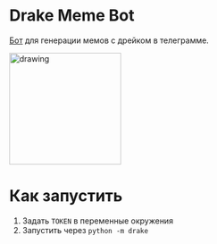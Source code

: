 # Drake Meme Bot
[Бот](https://t.me/drake_meme_bot) для генерации мемов с дрейком в телеграмме.

<img src="./resources/drake-yes-small.png" alt="drawing" width="200"/>

# Как запустить
1. Задать `TOKEN` в переменные окружения
2. Запустить через `python -m drake`
